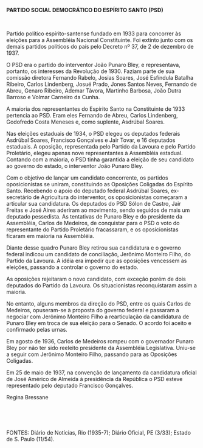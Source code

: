 **PARTIDO SOCIAL DEMOCRÁTICO DO ESPÍRITO SANTO (PSD)**

 

Partido político espírito-santense fundado em 1933 para concorrer às
eleições para a Assembléia Nacional Constituinte. Foi extinto junto com
os demais partidos políticos do país pelo Decreto nº 37, de 2 de
dezembro de 1937.

O PSD era o partido do interventor João Punaro Bley, e representava,
portanto, os interesses da Revolução de 1930. Faziam parte de sua
comissão diretora Fernando Rabelo, Josias Soares, José Esfíndula Batalha
Ribeiro, Carlos Lindenberg, Josué Prado, Jones Santos Neves, Fernando de
Abreu, Genaro Ribeiro, Ademar Távora, Martinho Barbosa, João Dutra
Barroso e Volmar Carneiro da Cunha.

A maioria dos representantes do Espírito Santo na Constituinte de 1933
pertencia ao PSD. Eram eles Fernando de Abreu, Carlos Lindenberg,
Godofredo Costa Meneses e, como suplente, Asdrúbal Soares.

Nas eleições estaduais de 1934, o PSD elegeu os deputados federais
Asdrúbal Soares, Francisco Gonçalves e Jair Tovar, e 16 deputados
estaduais. A oposição, representada pelo Partido da Lavoura e pelo
Partido Proletário, elegeu apenas nove representantes à Assembléia
estadual. Contando com a maioria, o PSD tinha garantida a eleição de seu
candidato ao governo do estado, o interventor João Punaro Bley.

Com o objetivo de lançar um candidato concorrente, os partidos
oposicionistas se uniram, constituindo as Oposições Coligadas do
Espírito Santo. Recebendo o apoio do deputado federal Asdrúbal Soares,
ex-secretário de Agricultura do interventor, os oposicionistas começaram
a articular sua candidatura. Os deputados do PSD Sólon de Castro, Jair
Freitas e José Aires aderiram ao movimento, sendo seguidos de mais um
deputado pessedista. As tentativas de Punaro Bley e do presidente da
Assembléia, Carlos de Medeiros, de conquistar para o PSD o voto do
representante do Partido Proletário fracassaram, e os oposicionistas
ficaram em maioria na Assembléia.

Diante desse quadro Punaro Bley retirou sua candidatura e o governo
federal indicou um candidato de conciliação, Jerônimo Monteiro Filho, do
Partido da Lavoura. A idéia era impedir que as oposições vencessem as
eleições, passando a controlar o governo do estado.

As oposições rejeitaram o novo candidato, com exceção porém de dois
deputados do Partido da Lavoura. Os situacionistas reconquistaram assim
a maioria.

No entanto, alguns membros da direção do PSD, entre os quais Carlos de
Medeiros, opuseram-se à proposta do governo federal e passaram a
negociar com Jerônimo Monteiro Filho a rearticulação da candidatura de
Punaro Bley em troca de sua eleição para o Senado. O acordo foi aceito e
confirmado pelas urnas.

Em agosto de 1936, Carlos de Medeiros rompeu com o governador Punaro
Bley por não ter sido reeleito presidente da Assembléia Legislativa.
Uniu-se a seguir com Jerônimo Monteiro Filho, passando para as Oposições
Coligadas.

Em 25 de maio de 1937, na convenção de lançamento da candidatura oficial
de José Américo de Almeida à presidência da República o PSD esteve
representado pelo deputado Francisco Gonçalves.

Regina Bressane

 

 

FONTES: Diário de Notícias, Rio (1935-7); Diário Oficial, PE (3/33);
Estado de S. Paulo (11/54).

 
